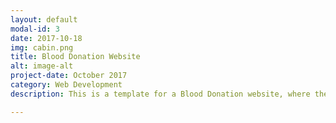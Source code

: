 ```yaml
---
layout: default
modal-id: 3
date: 2017-10-18
img: cabin.png
title: Blood Donation Website
alt: image-alt
project-date: October 2017
category: Web Development
description: This is a template for a Blood Donation website, where the goal is establishing a link between donors and hospitals.<br> Check it out here <a href="https://donate-org.herokuapp.com/"> Blood donation website!</a>. 

---
```

